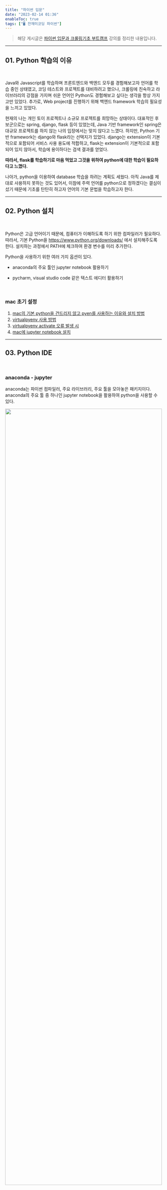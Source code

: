```yaml
---
title: "파이썬 입문"
date: "2023-02-14 01:36"
enableToc: true
tags: ["🖥️ 잔재미코딩 파이썬"]
---
```


> 해당 게시글은 <a href='https://www.inflearn.com/course/python-crawling-basic' target='_blank'>파이썬 입문과 크롤링기초 부트캠프</a> 강의를 정리한 내용입니다.

<hr>

## 01. Python 학습의 이유

<br>  

Java와 Javascript를 학습하며 프론트엔드와 백엔드 모두를 경험해보고자 언어를 학습 중인 상태였고, 코딩 테스트와 프로젝트를 대비하려고 했으나, 크롤링에 친숙하고 라이브러리의 강점을 가지며 쉬운 언어인 Python도 경험해보고 싶다는 생각을 항상 가지고만 있었다. 추가로, Web project를 진행하기 위해 백엔드 framework 학습의 필요성을 느끼고 있었다. <br>

현재의 나는 개인 토이 프로젝트나 소규모 프로젝트를 희망하는 상태이다. 대표적인 후보군으로는 spring, django, flask 등이 있었는데, Java 기반 framework인 spring은 대규모 프로젝트를 하지 않는 나의 입장에서는 맞지 않다고 느꼈다. 하지만, Python 기반 framework는 django와 flask라는 선택지가 있었다. django는 extension이 기본적으로 포함되어 서비스 사용 용도에 적합하고, flask는 extension이 기본적으로 포함되어 있지 않아서, 학습에 용이하다는 검색 결과를 얻었다. <br>

**따라서, flask를 학습하기로 마음 먹었고 그것을 위하여 python에 대한 학습이 필요하다고 느꼈다.**

나아가, python을 이용하여 database 학습을 하려는 계획도 세웠다. 아직 Java를 제대로 사용하지 못하는 것도 있어서, 이참에 주력 언어를 python으로 정하겠다는 결심이 섰기 때문에 기초를 탄탄히 하고자 언어의 기본 문법을 학습하고자 한다.

<hr>

## 02. Python 설치

<br>  

Python은 고급 언어이기 때문에, 컴퓨터가 이해하도록 하기 위한 컴파일러가 필요하다. 따라서, 기본 Python을 https://www.python.org/downloads/ 에서 설치해주도록 한다. 설치하는 과정에서 PATH에 체크하여 환경 변수를 미리 추가한다. 

Python을 사용하기 위한 여러 가지 옵션이 있다.

- anaconda의 주요 툴인 jupyter notebook 활용하기

- pycharm, visual studio code 같은 텍스트 에디터 활용하기

<br>

### mac 초기 설정

1. <a href='https://jjam89.tistory.com/228' target='_blank'>mac의 기본 python을 건드리지 않고 pyen를 사용하는 이유와 설치 방법</a>
2. <a href='https://seorenn.github.io/note/pyenv-virtualenv.html#d3f541ab' target='_blank'>virtualpyenv 사용 방법</a>
3. <a href='https://carmack-kim.tistory.com/90' target='_blank'>virtualpyenv activate 오류 발생 시</a>
4. <a href='https://codenoyes.tistory.com/63' target='_blank'>mac에 jupyter notebook 설치</a>

<hr>

## 03. Python IDE

<br>

### **anaconda - jupyter**

anaconda는 파이썬 컴파일러, 주요 라이브러리, 주요 툴을 모아놓은 패키지이다. anaconda의 주요 툴 중 하나인 jupyter notebook을 활용하여 python을 사용할 수 있다.

<p align="center"><img src="https://i.imgur.com/nvzS3iz.png" height="80%" width="100%"></p>

jupyter notebook의 장점은 코드를 작성함과 동시에 컴파일하여 가시적으로 결과를 확인 가능하다는 점이다. 그리고 마크다운을 이용하여 필요한 메모를 즉각적으로 작성할 수 있어서 학습에 용이하다고 생각했다. 따라서, 학습하는 과정에서 jupyter notebook을 사용하기로 했다.

설치 방법은 https://www.anaconda.com/products/individual 페이지에서 다운로드하여 설치한다. 이때, python 최신 버전을 다운로드 한다. 왜냐하면, 구버전인 python 2와 신버전인 python 3는 약간의 문법적 차이가 있을 수 있다. python 2 에서는 `print len(something)`이 올바른 문법이라면 python 3 에서는 `print (len(something))`이 올바른 문법이기 때문에 최신 버전을 다운 받아서 사용하도록 하자.

<br>

### **pycharm, vs code**

pycharm 혹은 visual studio code의 extension에서 python을 설치하여 텍스트 에디터를 사용하는 방법도 있다. 언어의 학습을 위해서 강의를 들을 때는 jupyter notebook을 사용하기로 했지만, 추후에 프로젝트나 여러 작업을 진행하기 위해서는 텍스트 에디터를 이용한 python의 사용법 또한 필요하다고 생각했다.  

html, css, javascript를 사용하면서 익숙했던 visual studio code를 사용하기로 결정했다. 위의 python 설치 과정에서 PATH 추가만 제대로 했다면, visual studio code의 extension에서 python만 추가로 설치해주면 된다.

파일의 확장명은 .py이고 윈도우에서는 터미널 창에 `python 파일이름.py` 리눅스나 mac의 경우에는 터미널 창에 `python3 파일이름.py`라고 버전을 명시해줘야 한다. 나는 wsl2를 이용하여 윈도우 환경에서 리눅스를 사용할 때도 있기 때문에 아래에서 윈도우와 wsl2의 사용 예시를 보여줬다.

<p align="center"><img src="https://i.imgur.com/ijjj2Db.png" height="30%" width="100%"></p>

<p align="center"><img src="https://i.imgur.com/lUzLuL5.png" height="30%" width="100%"></p>

<hr>

## 04. jupyter사용 TIP

- jupyter notebook file을 python3 형태로 만든다.

- 코드를 작성하고 실행할 때는 기본적으로 `shift + enter` 키를 활용한다.

- 해당하는 셀을 코드 블록으로 사용하려면 `Y` 마크다운 블록으로 사용하려면 `M`을 누른다.

- 해당하는 셀의 위에 새로운 블록 생성은 `a` 아래에 새로운 블록 생성은 `b`를 누른다.

- 해당하는 셀을 삭제하려면 `d + d`, 복사는 `C`, 붙혀넣기는 `V`를 누른다.

- 기본적인 단축키 이외에도 필요한 단축키가 있다면 그때 그때 학습하도록 한다.